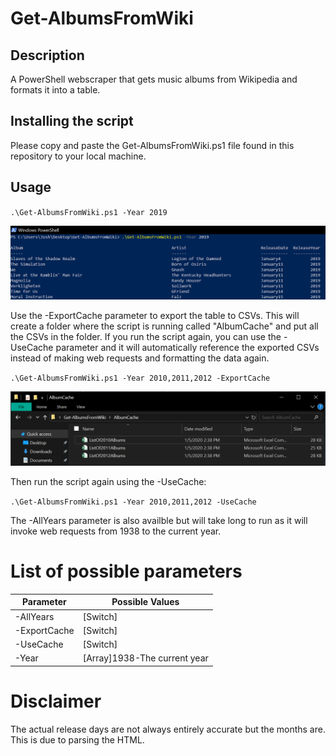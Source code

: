 # Get-AlbumsFromWiki

## Description
A PowerShell webscraper that gets music albums from Wikipedia and formats it into a table.

## Installing the script
Please copy and paste the Get-AlbumsFromWiki.ps1 file found in this repository to your local machine.

## Usage

`.\Get-AlbumsFromWiki.ps1 -Year 2019`

![Usage](2019.PNG)

Use the -ExportCache parameter to export the table to CSVs. This will create a folder where the script is running called "AlbumCache" and put all the CSVs in the folder. If you run the script again, you can use the -UseCache parameter and it will automatically reference the exported CSVs instead of making web requests and formatting the data again.

`.\Get-AlbumsFromWiki.ps1 -Year 2010,2011,2012 -ExportCache`

![Usage](cache.PNG)

Then run the script again using the -UseCache:

`.\Get-AlbumsFromWiki.ps1 -Year 2010,2011,2012 -UseCache`

The -AllYears parameter is also availble but will take long to run as it will invoke web requests from 1938 to the current year.

# List of possible parameters
 Parameter | Possible Values 
--- | --- |
-AllYears | [Switch]
-ExportCache | [Switch]
-UseCache | [Switch]
-Year | [Array]1938-The current year

# Disclaimer
The actual release days are not always entirely accurate but the months are. This is due to parsing the HTML.
